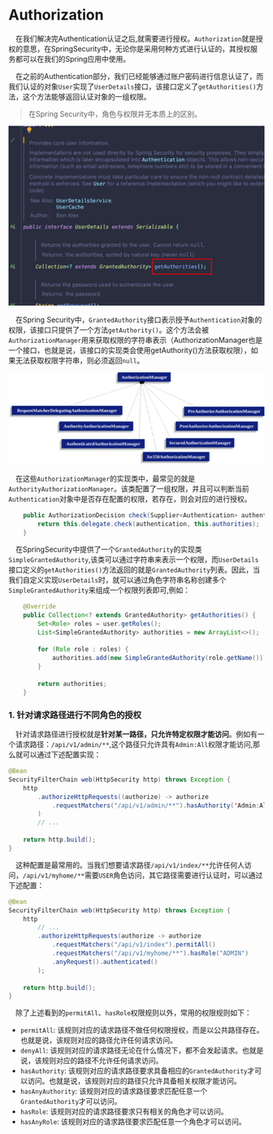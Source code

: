 # Authorization

&emsp;在我们解决完Authentication认证之后,就需要进行授权。`Authorization`就是授权的意思，在SpringSecurity中，无论你是采用何种方式进行认证的，其授权服务都可以在我们的Spring应用中使用。

&emsp;在之前的Authentication部分，我们已经能够通过账户密码进行信息认证了，而我们认证的对象`User`实现了`UserDetails`接口，该接口定义了`getAuthorities()`方法，这个方法能够返回认证对象的一组权限。

> 在Spring Security中，角色与权限并无本质上的区别。

![](./imgs/3.1.png)

&emsp;在Spring Security中，`GrantedAuthority`接口表示授予`Authentication`对象的权限，该接口只提供了一个方法`getAuthority()`。这个方法会被`AuthorizationManager`用来获取权限的字符串表示（AuthorizationManager也是一个接口，也就是说，该接口的实现类会使用getAuthority()方法获取权限），如果无法获取权限字符串，则必须返回`null`。

![](./imgs/3.2.png)

&emsp;在这些`AuthorizationManager`的实现类中，最常见的就是`AuthorityAuthorizationManager`。该类配置了一组权限，并且可以判断当前`Authentication`对象中是否存在配置的权限，若存在，则会对应的进行授权。

```java
	public AuthorizationDecision check(Supplier<Authentication> authentication, T object) {
		return this.delegate.check(authentication, this.authorities);
	}
```

&emsp;在SpringSecurity中提供了一个`GrantedAuthority`的实现类`SimpleGrantedAuthority`,该类可以通过字符串来表示一个权限，而`UserDetails`接口定义的`getAuthorities()`方法返回的就是`GrantedAuthority`列表。因此，当我们自定义实现`UserDetails`时，就可以通过角色字符串名称创建多个`SimpleGrantedAuthority`来组成一个权限列表即可,例如：

```java
    @Override
    public Collection<? extends GrantedAuthority> getAuthorities() {
        Set<Role> roles = user.getRoles();
        List<SimpleGrantedAuthority> authorities = new ArrayList<>();
         
        for (Role role : roles) {
            authorities.add(new SimpleGrantedAuthority(role.getName()));
        }
         
        return authorities;
    }
```

### 1. 针对请求路径进行不同角色的授权

&emsp;针对请求路径进行授权就是**针对某一路径，只允许特定权限才能访问**。例如有一个请求路径：`/api/v1/admin/**`,这个路径只允许具有`Admin:All`权限才能访问,那么就可以通过下述配置实现：

```java
@Bean
SecurityFilterChain web(HttpSecurity http) throws Exception {
	http
		.authorizeHttpRequests((authorize) -> authorize
			.requestMatchers("/api/v1/admin/**").hasAuthority('Admin:All')
		)
        // ...

	return http.build();
}
```

&emsp;这种配置是最常用的。当我们想要请求路径`/api/v1/index/**`允许任何人访问，`/api/v1/myhome/**`需要`USER`角色访问，其它路径需要进行认证时，可以通过下述配置：

```java
@Bean
SecurityFilterChain web(HttpSecurity http) throws Exception {
	http
		// ...
		.authorizeHttpRequests(authorize -> authorize                                  
			.requestMatchers("/api/v1/index").permitAll()         
			.requestMatchers("/api/v1/myhome/**").hasRole("ADMIN")                             
			.anyRequest().authenticated()                                              
		);

	return http.build();
}
```

&emsp;除了上述看到的`permitAll`、`hasRole`权限规则以外，常用的权限规则如下：

- `permitAll`: 该规则对应的请求路径不做任何权限授权，而是以公共路径存在。也就是说，该规则对应的路径允许任何请求访问。
- `denyAll`: 该规则对应的请求路径无论在什么情况下，都不会发起请求。也就是说，该规则对应的路径不允许任何请求访问。
- `hasAuthority`: 该规则对应的请求路径要求具备相应的`GrantedAuthority`才可以访问。也就是说，该规则对应的路径只允许具备相关权限才能访问。
- `hasAnyAuthority`: 该规则对应的请求路径要求匹配任意一个`GrantedAuthority`才可以访问。
- `hasRole`: 该规则对应的请求路径要求只有相关的角色才可以访问。
- `hasAnyRole`: 该规则对应的请求路径要求匹配任意一个角色才可以访问。

